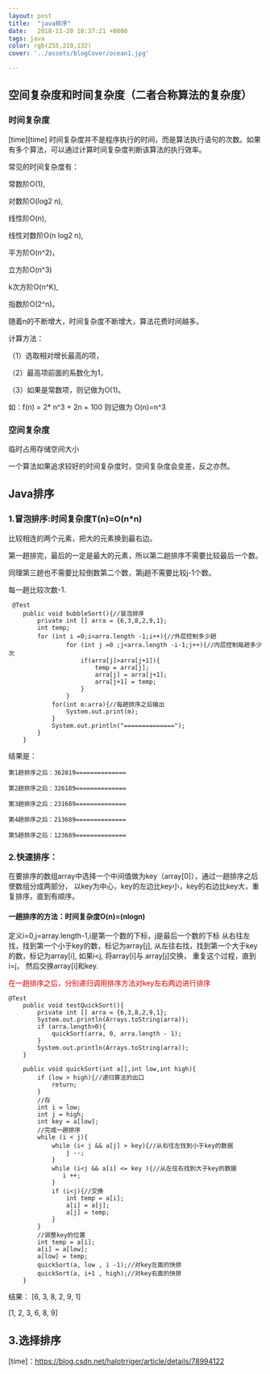 ```yaml
---
layout: post
title:  "java排序"
date:   2018-11-20 10:37:21 +0800
tags: java
color: rgb(255,210,132)
cover: '../assets/blogCover/ocean1.jpg'

---
```

## 空间复杂度和时间复杂度（二者合称算法的复杂度）

### 时间复杂度
[time][time]
时间复杂度并不是程序执行的时间，而是算法执行语句的次数。如果有多个算法，可以通过计算时间复杂度判断该算法的执行效率。

常见的时间复杂度有：

常数阶O(1),

对数阶O(log2 n),

线性阶O(n),

线性对数阶O(n log2 n),

平方阶O(n^2)，

立方阶O(n^3)

k次方阶O(n^K),

指数阶O(2^n)。

随着n的不断增大，时间复杂度不断增大，算法花费时间越多。

计算方法：

（1）选取相对增长最高的项，

（2）最高项前面的系数化为1，

（3）如果是常数项，则记做为O(1)。

如：f(n) = 2* n^3 + 2n + 100 则记做为 O(n)=n^3

### 空间复杂度

临时占用存储空间大小

一个算法如果追求较好的时间复杂度时，空间复杂度会变差，反之亦然。


## Java排序
### 1.冒泡排序:时间复杂度T(n)=O(n*n)
比较相连的两个元素，把大的元素换到最右边。

第一趟排完，最后的一定是最大的元素，所以第二趟排序不需要比较最后一个数。

同理第三趟也不需要比较倒数第二个数，第j趟不需要比较j-1个数。

每一趟比较次数-1.

```
 @Test
    public void bubbleSort(){//冒泡排序
        private int [] arra = {6,3,8,2,9,1};
        int temp;
        for (int i =0;i<arra.length -1;i++){//外层控制多少趟
                for (int j =0 ;j<arra.length -i-1;j++){//内层控制每趟多少次
                    if(arra[j]>arra[j+1]){
                        temp = arra[j];
                        arra[j] = arra[j+1];
                        arra[j+1] = temp;
                    }
                }
            for(int m:arra){//每趟排序之后输出
                System.out.print(m);
            }
            System.out.println("==============");
        }
    }
```
结果是：

    第1趟排序之后：362819==============

    第2趟排序之后：326189==============

    第3趟排序之后：231689==============

    第4趟排序之后：213689==============

    第5趟排序之后：123689==============


### 2.快速排序：
在要排序的数组array中选择一个中间值做为key（array[0]），通过一趟排序之后使数组分成两部分，
以key为中心，key的左边比key小，key的右边比key大，重复排序，直到有顺序。

#### 一趟排序的方法：时间复杂度O(n)=(nlogn)
定义i=0,j=array.length-1,i是第一个数的下标，j是最后一个数的下标
从右往左找，找到第一个小于key的数，标记为array[j],
从左往右找，找到第一个大于key的数，标记为array[i],
如果i<j, 将array[i]与 array[j]交换，
重复这个过程，直到i=j，
然后交换array[i]和key.

<font color="#dd0000">在一趟排序之后，分别递归调用排序方法对key左右两边进行排序</font><br />

```
@Test
    public void testQuickSort(){
        private int [] arra = {6,3,8,2,9,1};
        System.out.println(Arrays.toString(arra));
        if (arra.length>0){
            quickSort(arra, 0, arra.length - 1);
        }
        System.out.println(Arrays.toString(arra));
    }

    public void quickSort(int a[],int low,int high){
        if (low > high){//递归算法的出口
            return;
        }
        //存
        int i = low;
        int j = high;
        int key = a[low];
        //完成一趟排序
        while (i < j){
            while (i< j && a[j] > key){//从右往左找到小于key的数据
                j --;
            }
            while (i<j && a[i] <= key ){//从左往右找到大于key的数据
               i ++;
            }
            if (i<j){//交换
                int temp = a[i];
                a[i] = a[j];
                a[j] = temp;
            }
        }
        //调整key的位置
        int temp = a[i];
        a[i] = a[low];
        a[low] = temp;
        quickSort(a, low , i -1);//对key左面的快排
        quickSort(a, i+1 , high);//对key右面的快排
    }

```

结果：
[6, 3, 8, 2, 9, 1]

[1, 2, 3, 6, 8, 9]

## 3.选择排序




[time]：https://blog.csdn.net/halotrriger/article/details/78994122






